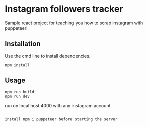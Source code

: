 # Instagram followers tracker

Sample react project for teaching you how to scrap instagram with puppeteer!


## Installation

Use the cmd line to install dependencies. 

```
npm install
```

## Usage

```
npm run build
npm run dev
```

run on local host 4000 with any instagram account
```

install npm i puppeteer before starting the server
